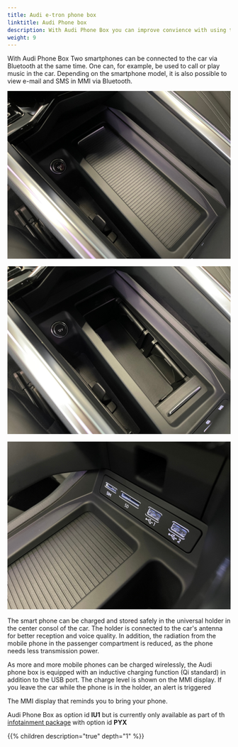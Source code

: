 ```yaml
---
title: Audi e-tron phone box
linktitle: Audi Phone box
description: With Audi Phone Box you can improve convience with using telephone in the car.
weight: 9
---
```


With  Audi Phone Box Two smartphones can be connected to the car via Bluetooth at the same time. One can, for example, be used to call or play
music in the car. Depending on the smartphone model, it is also possible to view e-mail and SMS in MMI via Bluetooth.

![Audi Phone Box](phonebox.jpg "Audi Phone Box holder with inductive charging")

![Audi Phone Box](phonebox2.jpg "Audi Phone Box holder with inductive charging")

![Audi Phone Box](phonebox3.jpg "Audi Phone Box holder with inductive charging")

The smart phone can be charged and stored safely in the universal holder in the center consol  of the car. The holder is connected to the car's antenna for better reception and voice quality. In addition, the radiation from the mobile phone in the passenger compartment is reduced, as the phone needs less transmission power. 

As more and more mobile phones can be charged wirelessly, the Audi phone box is equipped with an inductive charging function (Qi standard) in addition to the USB port. The charge level is shown on the MMI display. If you leave the car while the phone is in the holder, an alert is triggered

The MMI display that reminds you to bring your phone.

Audi Phone Box as option id **IU1** but is currently only available as part of th [infotainment package](/models/q4-e-tron/optionguide/list/#equipment-packages) with option id **PYX**

{{% children description="true" depth="1" %}}
